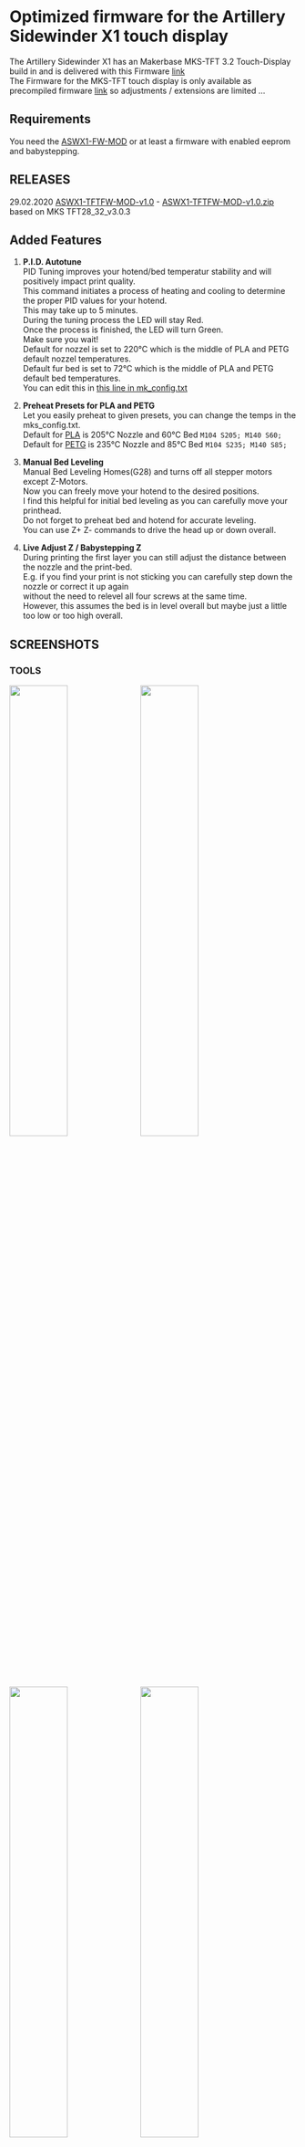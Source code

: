 # Optimized firmware for the Artillery Sidewinder X1 touch display  
  
The Artillery Sidewinder X1 has an Makerbase MKS-TFT 3.2 Touch-Display build in and is delivered with this Firmware [link](http://www.artillery3d.com/DownLoad/15689.html)   
The Firmware for the MKS-TFT touch display is only available as precompiled firmware [link](https://github.com/makerbase-mks/MKS-TFT/tree/master/MKS-TFT2.8-3.2 ) so adjustments / extensions are limited ...  

## Requirements  
You need the [ASWX1-FW-MOD](https://github.com/pinguinpfleger/ASWX1-FW-MOD) or at least a firmware with enabled eeprom and babystepping.  

## RELEASES

29.02.2020 [ASWX1-TFTFW-MOD-v1.0](https://github.com/pinguinpfleger/ASWX1-TFTFW-MOD/releases/tag/ASWX1-TFTFW-MOD-v1.0) - [ASWX1-TFTFW-MOD-v1.0.zip](https://github.com/pinguinpfleger/ASWX1-TFTFW-MOD/releases/download/ASWX1-TFTFW-MOD-v1.0/ASWX1-TFTFW-MOD-v1.0.zip) based on MKS TFT28_32_v3.0.3


## Added Features  
  
1. **P.I.D. Autotune**   
   PID Tuning improves your hotend/bed temperatur stability and will positively impact print quality.     
   This command initiates a process of heating and cooling to determine the proper PID values for your hotend.  
   This may take up to 5 minutes.  
   During the tuning process the LED will stay Red.  
   Once the process is finished, the LED will turn Green.   
   Make sure you wait!   
   Default for nozzel is set to 220°C which is the middle of PLA and PETG default nozzel temperatures.  
   Default fur bed is set to 72°C which is the middle of PLA and PETG default bed temperatures.  
   You can edit this in [this line in mk_config.txt](/sd-card/mks_config.txt#L187)  
  
2. **Preheat Presets for PLA and PETG**  
   Let you easily preheat to given presets, you can change the temps in the mks_config.txt.  
   Default for [PLA](/sd-card/mks_config.txt#L199) is 205°C Nozzle and 60°C Bed `M104 S205; M140 S60;`  
   Default for [PETG](/sd-card/mks_config.txt#L202) is 235°C Nozzle and 85°C Bed `M104 S235; M140 S85;`  

3. **Manual Bed Leveling**  
   Manual Bed Leveling Homes(G28) and turns off all stepper motors except Z-Motors.  
   Now you can freely move your hotend to the desired positions.  
   I find this helpful for initial bed leveling as you can carefully move your printhead.  
   Do not forget to preheat bed and hotend for accurate leveling.  
   You can use Z+ Z- commands to drive the head up or down overall.  
     
4. **Live Adjust Z / Babystepping Z**  
   During printing the first layer you can still adjust the distance between the nozzle and the print-bed.   
   E.g. if you find  your print is not sticking you can carefully step down the nozzle or correct it up again   
   without the need to relevel all four screws at the same time.  
   However, this assumes the bed is in level overall but maybe just a little too low or too high overall.  
   

## SCREENSHOTS  

### TOOLS
<img src="/README.MD_files/boot.jpg" align="left" width="45%"/>
<img src="/README.MD_files/start.jpg" width="45%"/>
<img src="/README.MD_files/tools.jpg" align="left" width="45%"/>
<img src="/README.MD_files/more.jpg" width="45%"/>  
<img src="/README.MD_files/move.jpg" align="left" width="45%"/>
<img src="/README.MD_files/leveling.jpg"  width="45%"/>  
<img src="/README.MD_files/filament.jpg" align="left" width="45%"/>  
<img src="/README.MD_files/extrude.jpg" width="45%"/>  
<img src="/README.MD_files/heat.jpg" width="45%"/>  

### Settings  
<img src="/README.MD_files/settings_1.jpg" align="left" width="45%"/>
<img src="/README.MD_files/settings_filesys.jpg" width="45%"/>
<img src="/README.MD_files/settings_about.jpg" align="left" width="45%"/>
<img src="/README.MD_files/settings_wifi.jpg" width="45%"/>  


## Individual Adjustments  
Adjustments can be made via the [mks_config.txt](/sd-card/mks_config.txt).  

## Flashing  
Simply copy all files in the [sd-card folder](/sd-card/) to a microSD-Card, insert to your printer and reboot printer, wait until process is finished.  


## TIPPS  
In case your USB Stick does not work anymore after the upgrade, check the following option on your TFT: SET/File/USB.  
That was always there but defaulted back to SD after TFT Upgrade.  

## Credits  
The repository here is the continuation of the TFT-Firmware from [**Robscar's firmware mod** at Thingiverse](https://www.thingiverse.com/thing:3856144) and the remix from [FoodFighter](https://www.thingiverse.com/FoodFighter)  

The modified Marlin firmware for the Artillery Sidewinder X1 has been seperated to an own repository:  
https://github.com/pinguinpfleger/ASWX1-FW-MOD


